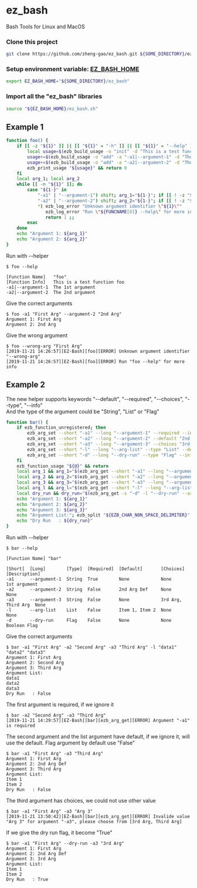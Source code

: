 # ez_bash
Bash Tools for Linux and MacOS
### Clone this project
```bash
git clone https://github.com/zheng-gao/ez_bash.git ${SOME_DIRECTORY}/ez_bash
```
### Setup environment variable: [__EZ_BASH_HOME__](https://github.com/zheng-gao/ez_bash)
```bash
export EZ_BASH_HOME="${SOME_DIRECTORY}/ez_bash"
```
### Import all the "ez_bash" libraries
```bash
source "${EZ_BASH_HOME}/ez_bash.sh"
```
## Example 1
```bash
function foo() {
    if [[ -z "${1}" ]] || [[ "${1}" = "-h" ]] || [[ "${1}" = "--help" ]]; then
        local usage=$(ezb_build_usage -o "init" -d "This is a test function foo")
        usage+=$(ezb_build_usage -o "add" -a "-a1|--argument-1" -d "The 1st argument")
        usage+=$(ezb_build_usage -o "add" -a "-a2|--argument-2" -d "The 2nd argument")
        ezb_print_usage "${usage}" && return 0
    fi
    local arg_1; local arg_2
    while [[ -n "${1}" ]]; do
        case "${1-}" in
            "-a1" | "--argument-1") shift; arg_1="${1-}"; if [[ ! -z "${1-}" ]]; then shift; fi ;;
            "-a2" | "--argument-2") shift; arg_2="${1-}"; if [[ ! -z "${1-}" ]]; then shift; fi ;;
            *) ezb_log_error "Unknown argument identifier \"${1}\""
               ezb_log_error "Run \"${FUNCNAME[0]} --help\" for more info" 
               return 1 ;;
        esac
    done
    echo "Argument 1: ${arg_1}"
    echo "Argument 2: ${arg_2}"
}
```
Run with --helper
```
$ foo --help

[Function Name]   "foo"
[Function Info]   This is a test function foo
-a1|--argument-1  The 1st argument
-a2|--argument-2  The 2nd argument

```
Give the correct arguments
```
$ foo -a1 "First Arg" --argument-2 "2nd Arg"
Argument 1: First Arg
Argument 2: 2nd Arg
```
Give the wrong argument
```
$ foo --wrong-arg "First Arg"
[2019-11-21 14:26:57][EZ-Bash][foo][ERROR] Unknown argument identifier "--wrong-arg"
[2019-11-21 14:26:57][EZ-Bash][foo][ERROR] Run "foo --help" for more info
```
## Example 2
The new helper supports keywords "--default", "--required", "--choices", "--type", "--info"</br>
And the type of the argument could be "String", "List" or "Flag"
```bash
function bar() {
    if ezb_function_unregistered; then
        ezb_arg_set --short "-a1" --long "--argument-1" --required --info "1st argument" &&
        ezb_arg_set --short "-a2" --long "--argument-2" --default "2nd Arg Def" &&
        ezb_arg_set --short "-a3" --long "--argument-3" --choices "3rd Arg" "Third Arg" &&
        ezb_arg_set --short "-l" --long "--arg-list" --type "List" --default "Item 1" "Item 2" &&
        ezb_arg_set --short "-d" --long "--dry-run" --type "Flag" --info "Boolean Flag" || return 1
    fi
    ezb_function_usage "${@}" && return
    local arg_1 && arg_1="$(ezb_arg_get --short "-a1" --long "--argument-1" --arguments "${@}")" &&
    local arg_2 && arg_2="$(ezb_arg_get --short "-a2" --long "--argument-2" --arguments "${@}")" &&
    local arg_3 && arg_3="$(ezb_arg_get --short "-a3" --long "--argument-3" --arguments "${@}")" &&
    local arg_l && arg_l="$(ezb_arg_get --short "-l" --long "--arg-list" --arguments "${@}")" &&
    local dry_run && dry_run="$(ezb_arg_get -s "-d" -l "--dry-run" --arguments "${@}")" || return 1
    echo "Argument 1: ${arg_1}"
    echo "Argument 2: ${arg_2}"
    echo "Argument 3: ${arg_3}"
    echo "Argument List:"; ezb_split "${EZB_CHAR_NON_SPACE_DELIMITER}" "${arg_l}"
    echo "Dry Run   : ${dry_run}"
}
```
Run with --helper
```
$ bar --help

[Function Name] "bar"

[Short]  [Long]        [Type]  [Required]  [Default]       [Choices]           [Description]
-a1      --argument-1  String  True        None            None                1st argument
-a2      --argument-2  String  False       2nd Arg Def     None                None
-a3      --argument-3  String  False       None            3rd Arg, Third Arg  None
-l       --arg-list    List    False       Item 1, Item 2  None                None
-d       --dry-run     Flag    False       None            None                Boolean Flag

```
Give the correct arguments
```
$ bar -a1 "First Arg" -a2 "Second Arg" -a3 "Third Arg" -l "data1" "data2" "data3"
Argument 1: First Arg
Argument 2: Second Arg
Argument 3: Third Arg
Argument List:
data1
data2
data3
Dry Run   : False
```
The first argument is required, if we ignore it
```
$ bar -a2 "Second Arg" -a3 "Third Arg"
[2019-11-21 14:29:57][EZ-Bash][bar][ezb_arg_get][ERROR] Argument "-a1" is required
```
The second argument and the list argument have default, if we ignore it, will use the default. Flag argument by default use "False"
```
$ bar -a1 "First Arg" -a3 "Third Arg"
Argument 1: First Arg
Argument 2: 2nd Arg Def
Argument 3: Third Arg
Argument List:
Item 1
Item 2
Dry Run   : False
```
The third argument has choices, we could not use other value
```
$ bar -a1 "First Arg" -a3 "Arg 3"
[2019-11-21 13:50:42][EZ-Bash][bar][ezb_arg_get][ERROR] Invalide value "Arg 3" for argument "-a3", please choose from [3rd Arg, Third Arg]
```
If we give the dry run flag, it become "True"
```
$ bar -a1 "First Arg" --dry-run -a3 "3rd Arg"
Argument 1: First Arg
Argument 2: 2nd Arg Def
Argument 3: 3rd Arg
Argument List:
Item 1
Item 2
Dry Run   : True
```